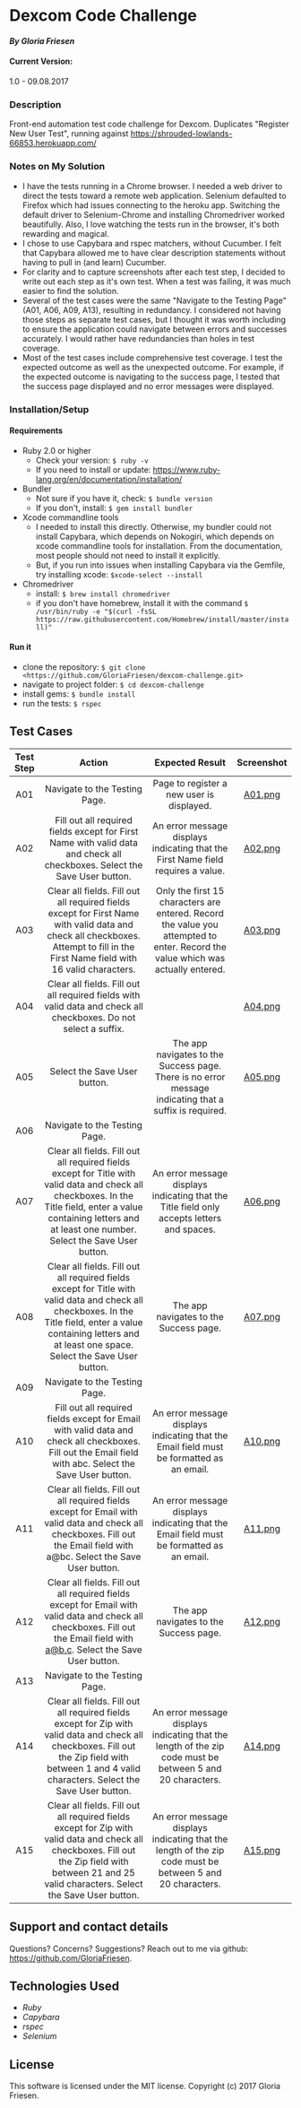 # Dexcom Code Challenge

#### _By Gloria Friesen_

#### Current Version:
1.0 - 09.08.2017

### Description
Front-end automation test code challenge for Dexcom. Duplicates "Register New User Test", running against  <https://shrouded-lowlands-66853.herokuapp.com/>

### Notes on My Solution
* I have the tests running in a Chrome browser. I needed a web driver to direct the tests toward a remote web application. Selenium defaulted to Firefox which had issues connecting to the heroku app. Switching the default driver to Selenium-Chrome and installing Chromedriver worked beautifully. Also, I love watching the tests run in the browser, it's both rewarding and magical.
* I chose to use Capybara and rspec matchers, without Cucumber. I felt that Capybara allowed me to have clear description statements without having to pull in (and learn) Cucumber.
* For clarity and to capture screenshots after each test step, I decided to write out each step as it's own test. When a test was failing, it was much easier to find the solution.
* Several of the test cases were the same "Navigate to the Testing Page" (A01, A06, A09, A13), resulting in redundancy. I considered not having those steps as separate test cases, but I thought it was worth including to ensure the application could navigate between errors and successes accurately. I would rather have redundancies than holes in test coverage.
* Most of the test cases include comprehensive test coverage. I test the expected outcome as well as the unexpected outcome. For example, if the expected outcome is navigating to the success page, I tested that the success page displayed and no error messages were displayed.

### Installation/Setup

#### Requirements
  * Ruby 2.0 or higher
    * Check your version: `$ ruby -v`
    * If you need to install or update: <https://www.ruby-lang.org/en/documentation/installation/>
  * Bundler
    * Not sure if you have it, check: `$ bundle version`
    * If you don't, install: `$ gem install bundler`
  * Xcode commandline tools
    * I needed to install this directly. Otherwise, my bundler could not install Capybara, which depends on Nokogiri, which depends on xcode commandline tools for installation. From the documentation, most people should not need to install it explicitly.
    * But, if you run into issues when installing Capybara via the Gemfile, try installing xcode: `$xcode-select --install`
  * Chromedriver
    * install: `$ brew install chromedriver`
    * if you don't have homebrew, install it with the command `$ /usr/bin/ruby -e "$(curl -fsSL https://raw.githubusercontent.com/Homebrew/install/master/install)"`

#### Run it
  * clone the repository: `$ git clone <https://github.com/GloriaFriesen/dexcom-challenge.git>`
  * navigate to project folder: `$ cd dexcom-challenge`
  * install gems: `$ bundle install`
  * run the tests: `$ rspec`

## Test Cases

| Test Step | Action | Expected Result | Screenshot |
| :----------------------: | :----------------------: | :----------------------: | :----------------------: |
| A01 | Navigate to the Testing Page. | Page to register a new user is displayed. | [A01.png](screenshots/A01.png) |
| A02 | Fill out all required fields except for First Name with valid data and check all checkboxes. Select the Save User button. | An error message displays indicating that the First Name field requires a value. | [A02.png](screenshots/A02.png) |
| A03 | Clear all fields. Fill out all required fields except for First Name with valid data and check all checkboxes. Attempt to fill in the First Name field with 16 valid characters. | Only the first 15 characters are entered. Record the value you attempted to enter. Record the value which was actually entered. | [A03.png](screenshots/A03.png) |
| A04 | Clear all fields. Fill out all required fields with valid data and check all checkboxes. Do not select a suffix. | | [A04.png](screenshots/A04.png) |
| A05 | Select the Save User button. | The app navigates to the Success page. There is no error message indicating that a suffix is required. | [A05.png](screenshots/A05.png) |
| A06 | Navigate to the Testing Page. | | |
| A07 | Clear all fields. Fill out all required fields except for Title with valid data and check all checkboxes. In the Title field, enter a value containing letters and at least one number. Select the Save User button. | An error message displays indicating that the Title field only accepts letters and spaces. | [A06.png](screenshots/A06.png) |
| A08 | Clear all fields. Fill out all required fields except for Title with valid data and check all checkboxes. In the Title field, enter a value containing letters and at least one space. Select the Save User button. | The app navigates to the Success page. | [A07.png](screenshots/A07.png) |
| A09 | Navigate to the Testing Page. | | |
| A10 | Fill out all required fields except for Email with valid data and check all checkboxes. Fill out the Email field with abc. Select the Save User button. | An error message displays indicating that the Email field must be formatted as an email. | [A10.png](screenshots/A10.png) |
| A11 | Clear all fields. Fill out all required fields except for Email with valid data and check all checkboxes. Fill out the Email field with a@bc. Select the Save User button. | An error message displays indicating that the Email field must be formatted as an email. | [A11.png](screenshots/A11.png) |
| A12 | Clear all fields. Fill out all required fields except for Email with valid data and check all checkboxes. Fill out the Email field with a@b.c. Select the Save User button. | The app navigates to the Success page. | [A12.png](screenshots/A12.png) |
| A13 | Navigate to the Testing Page. | | |
| A14 | Clear all fields. Fill out all required fields except for Zip with valid data and check all checkboxes. Fill out the Zip field with between 1 and 4 valid characters. Select the Save User button. | An error message displays indicating that the length of the zip code must be between 5 and 20 characters. | [A14.png](screenshots/A14.png) |
| A15 | Clear all fields. Fill out all required fields except for Zip with valid data and check all checkboxes. Fill out the Zip field with between 21 and 25 valid characters. Select the Save User button. | An error message displays indicating that the length of the zip code must be between 5 and 20 characters. | [A15.png](screenshots/A15.png) |

## Support and contact details
Questions? Concerns? Suggestions? Reach out to me via github: <https://github.com/GloriaFriesen>.

## Technologies Used
* _Ruby_
* _Capybara_
* _rspec_
* _Selenium_

## License
This software is licensed under the MIT license.
Copyright (c) 2017 Gloria Friesen.
